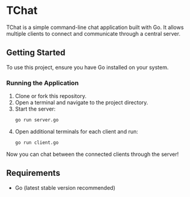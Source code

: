 # TChat

TChat is a simple command-line chat application built with Go. It allows multiple clients to connect and communicate through a central server.

## Getting Started

To use this project, ensure you have Go installed on your system.

### Running the Application

1. Clone or fork this repository.
2. Open a terminal and navigate to the project directory.
3. Start the server:
    ```bash
    go run server.go
    ```
4. Open additional terminals for each client and run:
    ```bash
    go run client.go
    ```

Now you can chat between the connected clients through the server!

## Requirements

- Go (latest stable version recommended)
